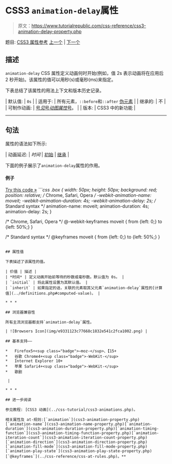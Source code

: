 # CSS3 `animation-delay`属性

> 原文：<https://www.tutorialrepublic.com/css-reference/css3-animation-delay-property.php>

题目: [CSS3 属性参考](css3-properties.php) [上一个](css3-animation-property.php) | [下一个](css3-animation-direction-property.php)

## 描述

`animation-delay` CSS 属性定义动画何时开始(例如，值 2s 表示动画将在应用后 2 秒开始)。该属性的值可以用秒(s)或毫秒(ms)来指定。

下表总结了该属性的用法上下文和版本历史记录。

| 默认值: | `0s` |
| 适用于: | 所有元素，`::before`和`::after` [伪元素](../css-tutorial/css-pseudo-elements.php#pseudo-elements) |
| 继承的: | 不 |
| 可制作动画: | [号*见*号*动图属性*号](css-animatable-properties.php)。 |
| 版本: | CSS3 中的新功能 |

* * *

## 句法

属性的语法如下所示:

| 动画延迟: | *时间* &#124; [初始](../definitions.php#initial) &#124; [继承](../definitions.php#inherit) |

下面的例子展示了`animation-delay`属性的作用。

#### 例子

[Try this code »](../codelab.php?topic=css3&file=animation-delay-property "Try this code using online Editor") *```css
.box {
    width: 50px;
    height: 50px;
    background: red;
    position: relative;
    /* Chrome, Safari, Opera */
    -webkit-animation-name: moveit;
    -webkit-animation-duration: 4s;
    -webkit-animation-delay: 2s;
    /* Standard syntax */
    animation-name: moveit;
    animation-duration: 4s;
    animation-delay: 2s;
}

/* Chrome, Safari, Opera */
@-webkit-keyframes moveit {
    from {left: 0;}
    to {left: 50%;}
}

/* Standard syntax */
@keyframes moveit {
    from {left: 0;}
    to {left: 50%;}
}
```*  ****注意:**该属性允许负值。但是，它似乎已经在动画周期的中途开始执行，例如-2s 的动画延迟使动画立即开始，但在动画开始后 2 秒才开始。*  ** * *

## 属性值

下表描述了该属性的值。

| 价值 | 描述 |
| *时间* | 定义动画开始前等待的秒数或毫秒数。默认值为 0s。 |
| `initial` | 将此属性设置为其默认值。 |
| `inherit` | 如果指定的话，关联的元素取其父元素`animation-delay`属性的[计算值](../definitions.php#computed-value)。 |

* * *

## 浏览器兼容性

所有主流浏览器都支持`animation-delay`属性。

| ![Browsers Icon](img/e9331123c77668c1832e541c2fca1002.png) | 

## 基本支持——

*   Firefox5+<sup class="badge">—moz-</sup>、【15+
*   谷歌 Chrome4+<sup class="badge">-WebKit-</sup>
*   Internet Explorer 10+
*   苹果 Safari4+<sup class="badge">-WebKit-</sup>
*   歌剧

 |

* * *

## 进一步阅读

参见教程: [CSS3 动画](../css-tutorial/css3-animations.php)。

相关属性及 at-规则:[`animation`](css3-animation-property.php)[`animation-name`](css3-animation-name-property.php)[`animation-duration`](css3-animation-duration-property.php)[`animation-timing-function`](css3-animation-timing-function-property.php)[`animation-iteration-count`](css3-animation-iteration-count-property.php)[`animation-direction`](css3-animation-direction-property.php)[`animation-fill-mode`](css3-animation-fill-mode-property.php)[`animation-play-state`](css3-animation-play-state-property.php)[`@keyframes`](../css-reference/css-at-rules.php)。**